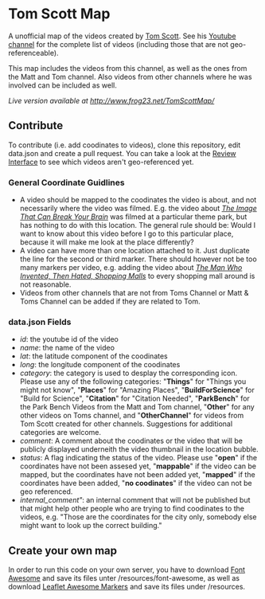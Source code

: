 # Tom Scott Map

A unofficial map of the videos created by [Tom Scott](https://www.tomscott.com/). See his [Youtube channel](https://www.youtube.com/user/enyay) for the complete list of videos (including those that are not geo-referenceable).

This map includes the videos from this channel, as well as the ones from the Matt and Tom channel. Also videos from other channels where he was involved can be included as well.

*Live version available at http://www.frog23.net/TomScottMap/*

## Contribute
To contribute (i.e. add coodinates to videos), clone this repository, edit data.json and create a pull request. You can take a look at the [Review Interface](http://www.frog23.net/TomScottMap/review.html) to see which videos aren't geo-referenced yet.

### General Coordinate Guidlines
- A video should be mapped to the coodinates the video is about, and not necessarily where the video was filmed. E.g. the video about *[The Image That Can Break Your Brain](https://www.youtube.com/watch?v=Wm8ZoVQ_OJo)* was filmed at a particular theme park, but has nothing to do with this location. The general rule should be: Would I want to know about this video before I go to this particular place, because it will make me look at the place differently?
- A video can have more than one location attached to it. Just duplicate the line for the second or third marker. There should however not be too many markers per video, e.g. adding the video about *[The Man Who Invented, Then Hated, Shopping Malls](https://www.youtube.com/watch?v=4F7WCutpsJw)* to every shopping mall around is not reasonable. 
- Videos from other channels that are not from Toms Channel or Matt & Toms Channel can be added if they are related to Tom.

### data.json Fields
- *id*: the youtube id of the video
- *name*: the name of the video
- *lat*: the latitude component of the coodinates
- *long*: the longitude component of the coodinates
- *category*: the category is used to desplay the corresponding icon. Please use any of the following categories: "**Things**" for "Things you might not know", "**Places**" for "Amazing Places", "**BuildForScience**" for "Build for Science", "**Citation**" for "Citation Needed", "**ParkBench**" for the Park Bench Videos from the Matt and Tom channel, "**Other**" for any other videos on Toms channel, and "**OtherChannel**" for videos from Tom Scott created for other channels. Suggestions for additional categories are welcome.
- *comment*: A comment about the coodinates or the video that will be publicly displayed underneith the video thumbnail in the location bubble.
- *status*: A flag indicating the status of the video. Please use "**open**" if the coordinates have not been assesed yet, "**mappable**" if the video can be mapped, but the coordinates have not been added yet, "**mapped**" if the coordinates have been added, "**no coodinates**" if the video can not be geo referenced. 
- *internal_comment"*: an internal comment that will not be published but that might help other people who are trying to find coodinates to the videos, e.g. "Those are the coordinates for the city only, somebody else might want to look up the correct building."


## Create your own map
In order to run this code on your own server, you have to download [Font Awesome](http://fontawesome.io/) and save its files unter /resources/font-awesome, as well as download [Leaflet Awesome Markers](https://github.com/lvoogdt/Leaflet.awesome-markers) and save its files under /resources.
